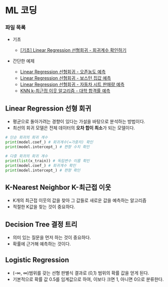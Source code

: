 # ML 코딩

### 파일 목록
- 기초
    - [[기초] Linear Regression 선형회귀 - 회귀계수 확인하기](./Simple_Linear_Regression.ipynb)  

- 간단한 예제
    - [Linear Regression 선형회귀 - 오존농도 예측](./LinearRegression_1(air_data).ipynb)  
    - [Linear Regression 선형회귀 - 보스턴 집값 예측](./LinearRegression_2(boston_data).ipynb)  
    - [Linear Regression 선형회귀 - 자동차 시트 판매량 예측](./LinearRegression_3(CarSeats).ipynb)  
    - [KNN k-최근접 이웃 알고리즘 - 대학 합격률 예측](./KNN_1(college_pass).ipynb)  
  
## Linear Regression 선형 회귀
- 평균으로 돌아가려는 경향이 있다는 가설을 바탕으로 분석하는 방법이다.  
- 최선의 회귀 모델은 전체 데이터의 **오차 합이 최소**가 되는 모델이다.
```python
# 단순 회귀의 회귀 계수
print(model.coef_) # 회귀계수(=가중치) 확인
print(model.intercept_) # 편향 수치 확인
```
```python
# 다중 회귀의 회귀 계수
print(list(x_train)) # 독립변수 이름 확인
print(model.coef_) # 회귀계수 확인
print(model.intercept_) # 편향 확인
```

## K-Nearest Neighbor K-최근접 이웃
- K개의 최근접 이웃의 값을 찾아 그 값들로 새로운 값을 예측하는 알고리즘
- 적절한 K값을 찾는 것이 중요하다.

## Decision Tree 결정 트리
- 의미 있는 질문을 먼저 하는 것이 중요하다.
- 확률에 근거해 예측하는 것이다.

## Logistic Regression
- (-∞, ∞)범위를 갖는 선형 판별식 결과로 (0,1) 범위의 확률 값을 얻게 된다.
- 기본적으로 확률 값 0.5를 임계값으로 하여, 이보다 크면 1, 아니면 0으로 분류한다.
